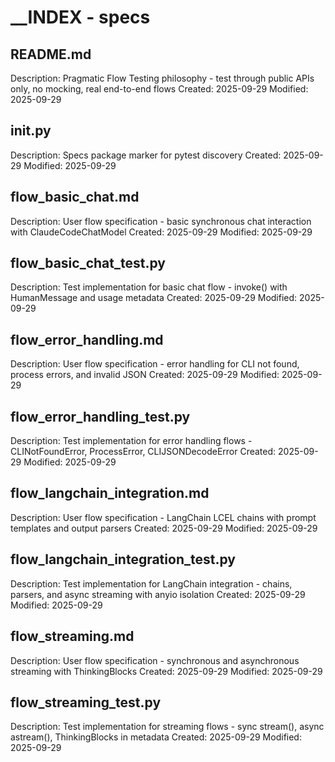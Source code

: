 # __INDEX - specs

## README.md
Description: Pragmatic Flow Testing philosophy - test through public APIs only, no mocking, real end-to-end flows
Created: 2025-09-29
Modified: 2025-09-29

## __init__.py
Description: Specs package marker for pytest discovery
Created: 2025-09-29
Modified: 2025-09-29

## flow_basic_chat.md
Description: User flow specification - basic synchronous chat interaction with ClaudeCodeChatModel
Created: 2025-09-29
Modified: 2025-09-29

## flow_basic_chat_test.py
Description: Test implementation for basic chat flow - invoke() with HumanMessage and usage metadata
Created: 2025-09-29
Modified: 2025-09-29

## flow_error_handling.md
Description: User flow specification - error handling for CLI not found, process errors, and invalid JSON
Created: 2025-09-29
Modified: 2025-09-29

## flow_error_handling_test.py
Description: Test implementation for error handling flows - CLINotFoundError, ProcessError, CLIJSONDecodeError
Created: 2025-09-29
Modified: 2025-09-29

## flow_langchain_integration.md
Description: User flow specification - LangChain LCEL chains with prompt templates and output parsers
Created: 2025-09-29
Modified: 2025-09-29

## flow_langchain_integration_test.py
Description: Test implementation for LangChain integration - chains, parsers, and async streaming with anyio isolation
Created: 2025-09-29
Modified: 2025-09-29

## flow_streaming.md
Description: User flow specification - synchronous and asynchronous streaming with ThinkingBlocks
Created: 2025-09-29
Modified: 2025-09-29

## flow_streaming_test.py
Description: Test implementation for streaming flows - sync stream(), async astream(), ThinkingBlocks in metadata
Created: 2025-09-29
Modified: 2025-09-29
